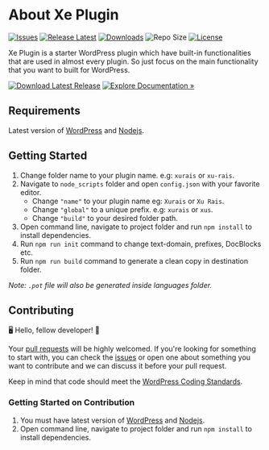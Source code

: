 
# About Xe Plugin

[![Issues](https://img.shields.io/github/issues/zohaib87/xe-plugin)](https://github.com/zohaib87/xe-plugin/issues)
[![Release Latest](https://img.shields.io/github/v/release/zohaib87/xe-plugin?color=yellowgreen)](https://github.com/zohaib87/xe-plugin/releases/latest)
[![Downloads](https://img.shields.io/github/downloads/zohaib87/xe-plugin/total)](https://github.com/zohaib87/xe-plugin/releases/latest/download/xe-plugin.zip)
![Repo Size](https://img.shields.io/github/repo-size/zohaib87/xe-plugin.svg)
[![License](https://img.shields.io/github/license/zohaib87/xe-plugin)](https://github.com/zohaib87/xe-plugin/blob/master/LICENSE.md)

Xe Plugin is a starter WordPress plugin which have built-in functionalities that are used in almost every plugin. So just focus on the main functionality that you want to built for WordPress.

[![Download Latest Release](https://img.shields.io/badge/Download_Latest_Release-blue?style=for-the-badge)](https://github.com/zohaib87/xe-plugin/releases/latest/download/xe-plugin.zip)
[![Explore Documentation »](https://img.shields.io/badge/Explore_Documentation-282a2e?style=for-the-badge)](https://zohaib87.github.io/xe-plugin)

## Requirements

Latest version of [WordPress](https://wordpress.org/) and [Nodejs](https://nodejs.org/en/).

## Getting Started

1. Change folder name to your plugin name. e.g: `xurais` or `xu-rais`.
2. Navigate to `node_scripts` folder and open `config.json` with your favorite editor.
    - Change `"name"` to your plugin name eg: `Xurais` or `Xu Rais`.
    - Change `"global"` to a unique prefix. e.g: `xurais` or `xus`.
    - Change `"build"` to your desired folder path.
3. Open command line, navigate to project folder and run `npm install` to install dependencies.
4. Run `npm run init` command to change text-domain, prefixes, DocBlocks etc.
5. Run `npm run build` command to generate a clean copy in destination folder.

*Note: `.pot` file will also be generated inside languages folder.*

## Contributing

🖥️ Hello, fellow developer! 🙂

Your [pull requests](https://github.com/zohaib87/xe-plugin/pulls) will be highly welcomed. If you're looking for something to start with, you can check the [issues](https://github.com/zohaib87/xe-plugin/issues) or open one about something you want to contribute and we can discuss it before your pull request.

Keep in mind that code should meet the [WordPress Coding Standards](https://developer.wordpress.org/coding-standards/wordpress-coding-standards/).

### Getting Started on Contribution

1. You must have latest version of [WordPress](https://wordpress.org/) and [Nodejs](https://nodejs.org/en/).
2. Open command line, navigate to project folder and run `npm install` to install dependencies.
